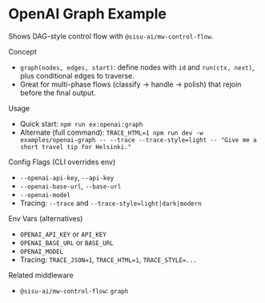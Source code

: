 # OpenAI Graph Example

Shows DAG-style control flow with `@sisu-ai/mw-control-flow`.

Concept
- `graph(nodes, edges, start)`: define nodes with `id` and `run(ctx, next)`, plus conditional edges to traverse.
- Great for multi-phase flows (classify → handle → polish) that rejoin before the final output.

Usage
- Quick start: `npm run ex:openai:graph`
- Alternate (full command): `TRACE_HTML=1 npm run dev -w examples/openai-graph -- --trace --trace-style=light -- "Give me a short travel tip for Helsinki."`

Config Flags (CLI overrides env)
- `--openai-api-key`, `--api-key`
- `--openai-base-url`, `--base-url`
- `--openai-model`
- Tracing: `--trace` and `--trace-style=light|dark|modern`

Env Vars (alternatives)
- `OPENAI_API_KEY` or `API_KEY`
- `OPENAI_BASE_URL` or `BASE_URL`
- `OPENAI_MODEL`
- Tracing: `TRACE_JSON=1`, `TRACE_HTML=1`, `TRACE_STYLE=...`

Related middleware
- `@sisu-ai/mw-control-flow`: `graph`
